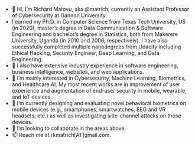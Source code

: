 - 👋 Hi, I’m Richard Matovu, aka @matrich, currently an Assistant Professor of Cybersecurity at Gannon University. 
- I earned my Ph.D. in Computer Science from Texas Tech University, US (in 2020), master’s degree in Data Communication & Software Engineering and bachelor’s degree in Statistics, both from Makerere University, Uganda (in 2010 and 2006, respectively). I have also successfully completed multiple nanodegrees from Udacity including Ethical Hacking, Security Engineer, Deep Learning, and Data Engineering. 
- 🌱 I also have extensive industry experience in software engineering, business intelligence, websites, and web applications. 
- 👀 I’m mainly interested in Cybersecurity, Machine Learning, Biometrics, and Healthcare AI. My most recent works are in improvement of user experience and augmentation of end-user security in mobile, wearable, and IoT devices. 
- 👀 I’m currently designing and evaluating novel behavioral biometrics on mobile devices (e.g., smartphones, smartwatches, EEG and VR headsets, etc.) as well as investigating side-channel attacks on those devices.
- 💞️ I’m looking to collaborate in the areas above.
- 📫 Reach me at rkmatrich[AT]gmail.com.

<!---
matrich/matrich is a ✨ special ✨ repository because its `README.md` (this file) appears on your GitHub profile.
You can click the Preview link to take a look at your changes.
--->
